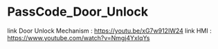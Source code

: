 # PassCode_Door_Unlock
link Door Unlock Mechanism : https://youtu.be/xG7w912IW24
link HMI : https://www.youtube.com/watch?v=Nmgj4YxIqYs
